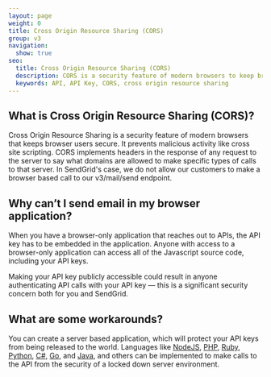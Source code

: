 ```yaml
---
layout: page
weight: 0
title: Cross Origin Resource Sharing (CORS)
group: v3
navigation:
  show: true
seo:
  title: Cross Origin Resource Sharing (CORS)
  description: CORS is a security feature of modern browsers to keep browser users secure.
  keywords: API, API Key, CORS, cross origin resource sharing
---
```


## 	What is Cross Origin Resource Sharing (CORS)?
 	
Cross Origin Resource Sharing is a security feature of modern browsers that keeps browser users secure. It prevents malicious  activity like cross site scripting.
CORS implements headers in the response of any request to the server to say what domains are allowed to make specific types of calls to that server. In SendGrid's case, we do not allow our customers to make a browser based call to our v3/mail/send endpoint.

## 	Why can’t I send email in my browser application?
 	
When you have a browser-only application that reaches out to APIs, the API key has to be embedded in the application. Anyone with access to a browser-only application can access all of the Javascript source code, including your API keys.

Making your API key publicly accessible could result in anyone authenticating API calls with your API key — this is a significant security concern both for you and SendGrid.

## 	What are some workarounds?
 	
You can create a server based application, which will protect your API keys from being released to the world. Languages like [NodeJS](https://github.com/sendgrid/sendgrid-nodejs), [PHP](https://github.com/sendgrid/sendgrid-php), [Ruby](https://github.com/sendgrid/sendgrid-ruby), [Python](https://github.com/sendgrid/sendgrid-python), [C#](https://github.com/sendgrid/sendgrid-csharp), [Go](https://github.com/sendgrid/sendgrid-go), and [Java](https://github.com/sendgrid/sendgrid-java), and others can be implemented to make calls to the API from the security of a locked down server environment.
